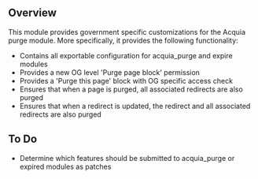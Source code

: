 ## Overview

This module provides government specific customizations for the Acquia purge
module. More specifically, it provides the following functionality:
  * Contains all exportable configuration for acquia_purge and expire modules
  * Provides a new OG level 'Purge page block' permission 
  * Provides a 'Purge this page' block with OG specific access check
  * Ensures that when a page is purged, all associated redirects are also purged
  * Ensures that when a redirect is updated, the redirect and all associated
    redirects are also purged

## To Do

* Determine which features should be submitted to acquia_purge or expired 
  modules as patches
